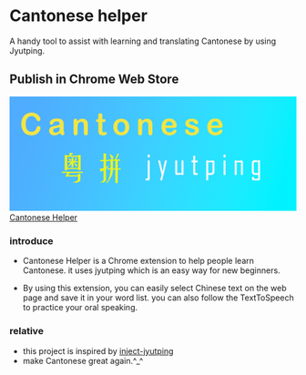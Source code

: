 # Cantonese helper

A handy tool to assist with learning and translating Cantonese by using Jyutping.



## Publish in Chrome Web Store




![Logo](./chrome%20web%20store.png)
[Cantonese Helper](https://chromewebstore.google.com/detail/cantonese-helper/jfincemdopkabfjdjbhekkblihbbpdpn)

### introduce
   * Cantonese Helper is a Chrome extension to help people learn Cantonese. it uses jyutping which is an easy way for new beginners.

   * By using this extension, you can easily select Chinese text on the web page and save it in your word list. you can also follow the TextToSpeech to practice your oral speaking.

### relative
* this project is inspired by [inject-jyutping](https://github.com/CanCLID/inject-jyutping)
* make Cantonese great again.^_^
